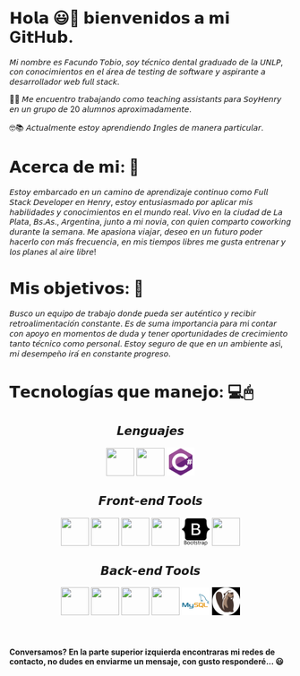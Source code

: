 # 𝗛𝗼𝗹𝗮 😃👋 𝗯𝗶𝗲𝗻𝘃𝗲𝗻𝗶𝗱𝗼𝘀 𝗮 𝗺𝗶 G𝗶𝘁H𝘂𝗯.

𝘔𝘪 𝘯𝘰𝘮𝘣𝘳𝘦 𝘦𝘴 𝘍𝘢𝘤𝘶𝘯𝘥𝘰 𝘛𝘰𝘣𝘪𝘰, 𝘴𝘰𝘺 𝘵𝘦́𝘤𝘯𝘪𝘤𝘰 𝘥𝘦𝘯𝘵𝘢𝘭 𝘨𝘳𝘢𝘥𝘶𝘢𝘥𝘰 𝘥𝘦 𝘭𝘢 𝘜𝘕𝘓𝘗, 𝘤𝘰𝘯 𝘤𝘰𝘯𝘰𝘤𝘪𝘮𝘪𝘦𝘯𝘵𝘰𝘴 𝘦𝘯 𝘦𝘭 𝘢́𝘳𝘦𝘢 𝘥𝘦 𝘵𝘦𝘴𝘵𝘪𝘯𝘨 𝘥𝘦 𝘴𝘰𝘧𝘵𝘸𝘢𝘳𝘦 𝘺 𝘢𝘴𝑝𝘪𝘳𝘢𝘯𝘵𝘦 𝘢 𝘥𝘦𝘴𝘢𝘳𝘳𝘰𝘭𝘭𝘢𝘥𝘰𝘳 𝘸𝘦𝘣 𝘧𝘶𝘭𝘭 𝘴𝘵𝘢𝘤𝘬.

👨‍💻 𝘔𝘦 𝘦𝘯𝘤𝘶𝘦𝘯𝘵𝘳𝘰 𝘵𝘳𝘢𝘣𝘢𝘫𝘢𝘯𝘥𝘰 𝘤𝘰𝘮𝘰 𝘵𝘦𝘢𝘤𝘩𝘪𝘯𝘨 𝘢𝘴𝘴𝘪𝘴𝘵𝘢𝘯𝘵𝘴 𝑝𝘢𝘳𝘢 𝘚𝘰𝘺𝘏𝘦𝘯𝘳𝘺 𝘦𝘯 𝘶𝘯 𝘨𝘳𝘶𝑝𝘰 𝘥𝘦 20 𝘢𝘭𝘶𝘮𝘯𝘰𝘴 𝘢𝑝𝘳𝘰𝘹𝘪𝘮𝘢𝘥𝘢𝘮𝘦𝘯𝘵𝘦.

🤓📚 𝘈𝘤𝘵𝘶𝘢𝘭𝘮𝘦𝘯𝘵𝘦 𝘦𝘴𝘵𝘰𝘺 𝘢𝑝𝘳𝘦𝘯𝘥𝘪𝘦𝘯𝘥𝘰 𝘐𝘯𝘨𝘭𝘦𝘴 𝘥𝘦 𝘮𝘢𝘯𝘦𝘳𝘢 𝑝𝘢𝘳𝘵𝘪𝘤𝘶𝘭𝘢𝘳.

# 𝗔𝗰𝗲𝗿𝗰𝗮 𝗱𝗲 𝗺𝗶:  💬
𝘌𝘴𝘵𝘰𝘺 𝘦𝘮𝘣𝘢𝘳𝘤𝘢𝘥𝘰 𝘦𝘯 𝘶𝘯 𝘤𝘢𝘮𝘪𝘯𝘰 𝘥𝘦 𝘢𝑝𝘳𝘦𝘯𝘥𝘪𝘻𝘢𝘫𝘦 𝘤𝘰𝘯𝘵𝘪𝘯𝘶𝘰 𝘤𝘰𝘮𝘰 𝘍𝘶𝘭𝘭 𝘚𝘵𝘢𝘤𝘬 𝘋𝘦𝘷𝘦𝘭𝘰𝑝𝘦𝘳 𝘦𝘯 𝘏𝘦𝘯𝘳𝘺, 𝘦𝘴𝘵𝘰𝘺 𝘦𝘯𝘵𝘶𝘴𝘪𝘢𝘴𝘮𝘢𝘥𝘰 𝑝𝘰𝘳 𝘢𝑝𝘭𝘪𝘤𝘢𝘳 𝘮𝘪𝘴 𝘩𝘢𝘣𝘪𝘭𝘪𝘥𝘢𝘥𝘦𝘴 𝘺 𝘤𝘰𝘯𝘰𝘤𝘪𝘮𝘪𝘦𝘯𝘵𝘰𝘴 𝘦𝘯 𝘦𝘭 𝘮𝘶𝘯𝘥𝘰 𝘳𝘦𝘢𝘭.
𝘝𝘪𝘷𝘰 𝘦𝘯 𝘭𝘢 𝘤𝘪𝘶𝘥𝘢𝘥 𝘥𝘦 𝘓𝘢 𝘗𝘭𝘢𝘵𝘢, 𝘉𝘴.𝘈𝘴., 𝘈𝘳𝘨𝘦𝘯𝘵𝘪𝘯𝘢, 𝘫𝘶𝘯𝘵𝘰 𝘢 𝘮𝘪 𝘯𝘰𝘷𝘪𝘢, 𝘤𝘰𝘯 𝘲𝘶𝘪𝘦𝘯 𝘤𝘰𝘮𝑝𝘢𝘳𝘵𝘰 𝘤𝘰𝘸𝘰𝘳𝘬𝘪𝘯𝘨 𝘥𝘶𝘳𝘢𝘯𝘵𝘦 𝘭𝘢 𝘴𝘦𝘮𝘢𝘯𝘢.
𝘔𝘦 𝘢𝑝𝘢𝘴𝘪𝘰𝘯𝘢 𝘷𝘪𝘢𝘫𝘢𝘳, 𝘥𝘦𝘴𝘦𝘰 𝘦𝘯 𝘶𝘯 𝘧𝘶𝘵𝘶𝘳𝘰 𝑝𝘰𝘥𝘦𝘳 𝘩𝘢𝘤𝘦𝘳𝘭𝘰 𝘤𝘰𝘯 𝘮𝘢́𝘴 𝘧𝘳𝘦𝘤𝘶𝘦𝘯𝘤𝘪𝘢, 𝘦𝘯 𝘮𝘪𝘴 𝘵𝘪𝘦𝘮𝑝𝘰𝘴 𝘭𝘪𝘣𝘳𝘦𝘴 𝘮𝘦 𝘨𝘶𝘴𝘵𝘢 𝘦𝘯𝘵𝘳𝘦𝘯𝘢𝘳 𝘺 𝘭𝘰𝘴 𝑝𝘭𝘢𝘯𝘦𝘴 𝘢𝘭 𝘢𝘪𝘳𝘦 𝘭𝘪𝘣𝘳𝘦!

# 𝗠𝗶𝘀 𝗼𝗯𝗷𝗲𝘁𝗶𝘃𝗼𝘀:  🔮
𝘉𝘶𝘴𝘤𝘰 𝘶𝘯 𝘦𝘲𝘶𝘪𝑝𝘰 𝘥𝘦 𝘵𝘳𝘢𝘣𝘢𝘫𝘰 𝘥𝘰𝘯𝘥𝘦 𝑝𝘶𝘦𝘥𝘢 𝘴𝘦𝘳 𝘢𝘶𝘵𝘦́𝘯𝘵𝘪𝘤𝘰 𝘺 𝘳𝘦𝘤𝘪𝘣𝘪𝘳 𝘳𝘦𝘵𝘳𝘰𝘢𝘭𝘪𝘮𝘦𝘯𝘵𝘢𝘤𝘪𝘰́𝘯 𝘤𝘰𝘯𝘴𝘵𝘢𝘯𝘵𝘦. 𝘌𝘴 𝘥𝘦 𝘴𝘶𝘮𝘢 𝘪𝘮𝑝𝘰𝘳𝘵𝘢𝘯𝘤𝘪𝘢 𝑝𝘢𝘳𝘢 𝘮í 𝘤𝘰𝘯𝘵𝘢𝘳 𝘤𝘰𝘯 𝘢𝑝𝘰𝘺𝘰 𝘦𝘯 𝘮𝘰𝘮𝘦𝘯𝘵𝘰𝘴 𝘥𝘦 𝘥𝘶𝘥𝘢 𝘺 𝘵𝘦𝘯𝘦𝘳 𝘰𝑝𝘰𝘳𝘵𝘶𝘯𝘪𝘥𝘢𝘥𝘦𝘴 𝘥𝘦 𝘤𝘳𝘦𝘤𝘪𝘮𝘪𝘦𝘯𝘵𝘰 𝘵𝘢𝘯𝘵𝘰 𝘵𝘦́𝘤𝘯𝘪𝘤𝘰 𝘤𝘰𝘮𝘰 𝑝𝘦𝘳𝘴𝘰𝘯𝘢𝘭. 𝘌𝘴𝘵𝘰𝘺 𝘴𝘦𝘨𝘶𝘳𝘰 𝘥𝘦 𝘲𝘶𝘦 𝘦𝘯 𝘶𝘯 𝘢𝘮𝘣𝘪𝘦𝘯𝘵𝘦 𝘢𝘴í, 𝘮𝘪 𝘥𝘦𝘴𝘦𝘮𝑝𝘦ñ𝘰 𝘪𝘳𝘢́ 𝘦𝘯 𝘤𝘰𝘯𝘴𝘵𝘢𝘯𝘵𝘦 𝑝𝘳𝘰𝘨𝘳𝘦𝘴𝘰.

# 𝗧𝗲𝗰𝗻𝗼𝗹𝗼𝗴í𝗮𝘀 𝗾𝘂𝗲 𝗺𝗮𝗻𝗲𝗷𝗼: 💻🖱

<h2 align="center">𝙇𝙚𝙣𝙜𝙪𝙖𝙟𝙚𝙨</h2>
<div align="center" >
<a><img src="https://github.com/Facundotobio/Facundotobio/assets/109319944/71de8592-9798-4fe5-a8c6-356adf2120fe" width="50" height="50"/> </a>
<a><img src="https://github.com/Facundotobio/Facundotobio/assets/109319944/635df5cb-02ea-43c9-bd86-350bc17caaab" width="50" height="50"/> </a>
<a><img src="https://raw.githubusercontent.com/devicons/devicon/master/icons/csharp/csharp-original.svg"  width="50" height="50"/> </a>
</div>

<h2 align="center"> 𝙁𝙧𝙤𝙣𝙩-𝙚𝙣𝙙 𝙏𝙤𝙤𝙡𝙨</h2>
<div align="center">
<a><img src="https://github.com/Facundotobio/Facundotobio/assets/109319944/80550929-9024-4e8b-a048-29e671d7095c"  width="50" height="50"/> </a>
<a><img src="https://github.com/Facundotobio/Facundotobio/assets/109319944/a0f9128c-b352-43fb-b8fe-4bee305fb247"  width="50" height="50"/> </a>
<a><img src="https://github.com/Facundotobio/Facundotobio/assets/109319944/38d4dd66-fe1c-4e73-8400-e560e11f0359"  width="50" height="50"/> </a>
<a><img src="https://github.com/Facundotobio/Facundotobio/assets/109319944/7653ad66-31e0-4fde-a8db-af5577acb7d3"  width="50" height="50"/> </a>
<a><img src="https://raw.githubusercontent.com/devicons/devicon/master/icons/bootstrap/bootstrap-plain-wordmark.svg" width="50" height="50"/> </a>
<a><img src="https://www.vectorlogo.zone/logos/tailwindcss/tailwindcss-icon.svg" width="50" height="50"/> </a>
</div>

<h2 align="center"> 𝘽𝙖𝙘𝙠-𝙚𝙣𝙙 𝙏𝙤𝙤𝙡𝙨</h2>
<div align="center">
<a><img src="https://github.com/Facundotobio/Facundotobio/assets/109319944/2cba8b15-82c2-465a-a8cc-13ecc3a3cb61" width="50" height="50"/> </a>
<a><img src="https://github.com/Facundotobio/Facundotobio/assets/109319944/acbdbad7-afe3-408b-9a66-392334194dfe"  width="50" height="50"/> </a>
<a><img src="https://github.com/Facundotobio/Facundotobio/assets/109319944/d9acd696-1176-4f86-b02d-f3abb86b775e"  width="50" height="50"/> </a>
<a><img src="https://github.com/Facundotobio/Facundotobio/assets/109319944/6f1929aa-16fd-4a28-bdb3-376e8ece558b"  width="50" height="50"/> </a>
<a><img src="https://raw.githubusercontent.com/devicons/devicon/master/icons/mysql/mysql-original-wordmark.svg"  width="50" height="50"/> </a>
<a><img src="./DBeaver.svg" border-radius="50%" width="50" height="50"/> </a>
</div>

<br />
<br />

<h4>Conversamos? En la parte superior izquierda encontraras mi redes de contacto, no dudes en enviarme un mensaje, con gusto responderé... 😃</h4>
